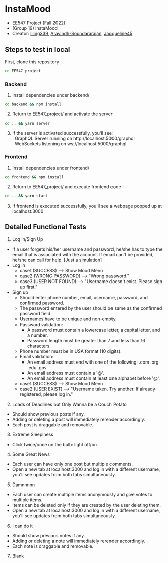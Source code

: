 # InstaMood

- EE547 Project (Fall 2022)
- (Group 19) InstaMood
- Creator: [llling339](https://github.com/llling339), [Aravindh-Soundararajan](https://github.com/Aravindh-Soundararajan), [Jacqueline45](https://github.com/Jacqueline45)

## Steps to test in local
First, clone this repository
```cmd
cd EE547_project
```
### Backend
1. Install dependencies under backend/
```cmd
cd backend && npm install
```
2. Return to EE547_project/ and activate the server
```cmd
cd .. && yarn server
```
3. If the server is activated successfully, you'll see: \
&nbsp; GraphQL Server running on http://localhost:5000/graphql \
&nbsp; WebSockets listening on ws://localhost:5000/graphql
### Frontend
1. Install dependencies under frontend/
```cmd
cd frontend && npm install
```
2. Return to EE547_project/ and execute frontend code
```cmd
cd .. && yarn start
```
3. If frontend is executed successfully, you'll see a webpage popped up at localhost:3000

## Detailed Functional Tests
1. Log in/Sign Up
  - If a user forgets his/her username and password, he/she has to type the email that is associated with the account. If email can't be provided, he/she can call for help. [Just a simulation]
  - Log in
    - case1:(SUCCESS) --> Show Mood Menu
    - case2:(WRONG PASSWORD) --> "Wrong password."
    - case3:(USER NOT FOUND) --> "Username doesn't exist. Please sign up first."
  - Sign up 
    - Should enter phone number, email, username, password, and confirmed password.
    - The password entered by the user should be same as the confirmed password field.
    - Usernames have to be unique and non-empty.
    - Password validation:
      - A password must contain a lowercase letter, a capital letter, and a number.
      - Password length must be greater than 7 and less than 16 characters.
    - Phone number must be in USA format (10 digits).
    - Email validation:
      - An email address must end with one of the following: .com .org .edu .gov
      - An email address must contain a '@'.
      - An email address must contain at least one alphabet before '@'.
    - case1:(SUCCESS) --> Show Mood Menu
    - case2:(USER EXIST) --> "Username taken. Try another. If already registered, please log in."

2. Loads of Deadlines but Only Wanna be a Couch Potato
  - Should show previous posts if any.
  - Adding or deleting a post will immediately rerender accordingly.
  - Each post is draggable and removable. 

3. Extreme Sleepiness
  -  Click twice/once on the bulb: light off/on

4. Some Great News
  - Each user can have only one post but multiple comments.
  - Open a new tab at localhost:3000 and log in with a different username, you'll see updates from both tabs simultaneously.

5. Damnnnnn
  - Each user can create multiple items anonymously and give votes to multiple items.
  - Items can be deleted only if they are created by the user deleting them. 
  - Open a new tab at localhost:3000 and log in with a different username, you'll see updates from both tabs simultaneously.

6. I can do it
  - Should show previous notes if any.
  - Adding or deleting a note will immediately rerender accordingly.
  - Each note is draggable and removable. 
  
7. Blank


